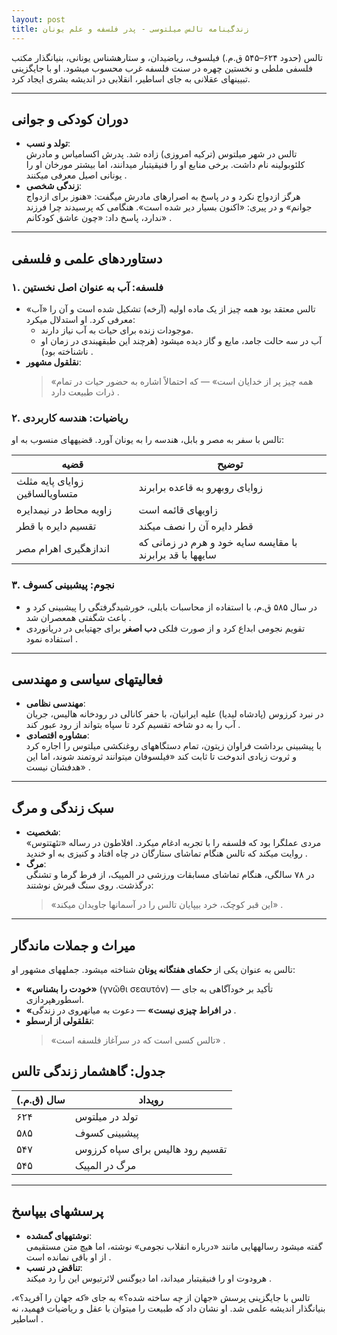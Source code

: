 ```yaml
---
layout: post
title: زندگینامه تالس میلتوسی - پدر فلسفه و علم یونان
---
```


تالس (حدود ۶۲۴–۵۴۵ ق.م.) فیلسوف، ریاضیدان، و ستارهشناس یونانی، بنیانگذار مکتب فلسفی ملطی و نخستین چهره در سنت فلسفه غرب محسوب میشود. او با جایگزینی تبیینهای عقلانی به جای اساطیر، انقلابی در اندیشه بشری ایجاد کرد.  

---

## **دوران کودکی و جوانی**  
- **تولد و نسب**:  
  تالس در شهر میلتوس (ترکیه امروزی) زاده شد. پدرش اکسامیاس و مادرش کلئوبولینه نام داشت. برخی منابع او را فنیقیتبار میدانند، اما بیشتر مورخان او را یونانی اصیل معرفی میکنند .  
- **زندگی شخصی**:  
  هرگز ازدواج نکرد و در پاسخ به اصرارهای مادرش میگفت: «هنوز برای ازدواج جوانم» و در پیری: «اکنون بسیار دیر شده است». هنگامی که پرسیدند چرا فرزند ندارد، پاسخ داد: «چون عاشق کودکانم» .  

---

## **دستاوردهای علمی و فلسفی**  
### **۱. فلسفه: آب به عنوان اصل نخستین**  
- تالس معتقد بود همه چیز از یک ماده اولیه (آرخه) تشکیل شده است و آن را «آب» معرفی کرد. او استدلال میکرد:  
  - موجودات زنده برای حیات به آب نیاز دارند.  
  - آب در سه حالت جامد، مایع و گاز دیده میشود (هرچند این طبقهبندی در زمان او ناشناخته بود) .  
- **نقلقول مشهور**:  
  > «همه چیز پر از خدایان است» — که احتمالاً اشاره به حضور حیات در تمام ذرات طبیعت دارد .  

### **۲. ریاضیات: هندسه کاربردی**  
تالس با سفر به مصر و بابل، هندسه را به یونان آورد. قضیههای منسوب به او:  

| **قضیه** | **توضیح** |  
|----------|-----------|  
| زوایای پایه مثلث متساویالساقین | زوایای روبهرو به قاعده برابرند |  
| زاویه محاط در نیمدایره | زاویهای قائمه است |  
| تقسیم دایره با قطر | قطر دایره آن را نصف میکند |  
| اندازهگیری اهرام مصر | با مقایسه سایه خود و هرم در زمانی که سایهها با قد برابرند |   

### **۳. نجوم: پیشبینی کسوف**  
- در سال ۵۸۵ ق.م، با استفاده از محاسبات بابلی، خورشیدگرفتگی را پیشبینی کرد و باعث شگفتی همعصران شد .  
- تقویم نجومی ابداع کرد و از صورت فلکی **دب اصغر** برای جهتیابی در دریانوردی استفاده نمود .  

---

## **فعالیتهای سیاسی و مهندسی**  
- **مهندسی نظامی**:  
  در نبرد کرزوس (پادشاه لیدیا) علیه ایرانیان، با حفر کانالی در رودخانه هالیس، جریان آب را به دو شاخه تقسیم کرد تا سپاه بتواند از رود عبور کند .  
- **مشاوره اقتصادی**:  
  با پیشبینی برداشت فراوان زیتون، تمام دستگاههای روغنکشی میلتوس را اجاره کرد و ثروت زیادی اندوخت تا ثابت کند «فیلسوفان میتوانند ثروتمند شوند، اما این هدفشان نیست» .  

---

## **سبک زندگی و مرگ**  
- **شخصیت**:  
  مردی عملگرا بود که فلسفه را با تجربه ادغام میکرد. افلاطون در رساله «تئهتتوس» روایت میکند که تالس هنگام تماشای ستارگان در چاه افتاد و کنیزی به او خندید .  
- **مرگ**:  
  در ۷۸ سالگی، هنگام تماشای مسابقات ورزشی در المپیک، از فرط گرما و تشنگی درگذشت. روی سنگ قبرش نوشتند:  
  > «این قبر کوچک، خرد بیپایان تالس را در آسمانها جاویدان میکند» .  

---

## **میراث و جملات ماندگار**  
تالس به عنوان یکی از **حکمای هفتگانه یونان** شناخته میشود. جملههای مشهور او:  
- **«خودت را بشناس»** (γνῶθι σεαυτόν) — تأکید بر خودآگاهی به جای اسطورهپردازی.  
- **«در افراط چیزی نیست»** — دعوت به میانهروی در زندگی .  
- **نقلقولی از ارسطو**:  
  > «تالس کسی است که در سرآغاز فلسفه است» .  

## **جدول: گاهشمار زندگی تالس**  

| **سال (ق.م.)** | **رویداد** |  
|----------------|------------|  
| ۶۲۴ | تولد در میلتوس |  
| ۵۸۵ | پیشبینی کسوف |  
| ۵۴۷ | تقسیم رود هالیس برای سپاه کرزوس |  
| ۵۴۵ | مرگ در المپیک |  

---

## **پرسشهای بیپاسخ**  
- **نوشتههای گمشده**:  
  گفته میشود رسالههایی مانند «درباره انقلاب نجومی» نوشته، اما هیچ متن مستقیمی از او باقی نمانده است .  
- **تناقض در نسب**:  
  هرودوت او را فنیقیتبار میداند، اما دیوگنس لائرتیوس این را رد میکند .  

تالس با جایگزینی پرسش «جهان از *چه* ساخته شده؟» به جای «*که* جهان را آفرید؟»، بنیانگذار اندیشه علمی شد. او نشان داد که طبیعت را میتوان با عقل و ریاضیات فهمید، نه اساطیر .
